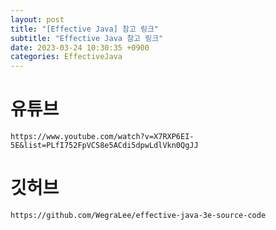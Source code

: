 ```yaml
---
layout: post
title: "[Effective Java] 참고 링크"
subtitle: "Effective Java 참고 링크"
date: 2023-03-24 10:30:35 +0900
categories: EffectiveJava
---
```


# 유튜브
	https://www.youtube.com/watch?v=X7RXP6EI-5E&list=PLfI752FpVCS8e5ACdi5dpwLdlVkn0QgJJ

# 깃허브 
	https://github.com/WegraLee/effective-java-3e-source-code

